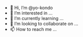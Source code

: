 - 👋 Hi, I’m @yo-kondo
- 👀 I’m interested in ...
- 🌱 I’m currently learning ...
- 💞️ I’m looking to collaborate on ...
- 📫 How to reach me ...

<!---
yo-kondo/yo-kondo is a ✨ special ✨ repository because its `README.md` (this file) appears on your GitHub profile.
You can click the Preview link to take a look at your changes.
--->
